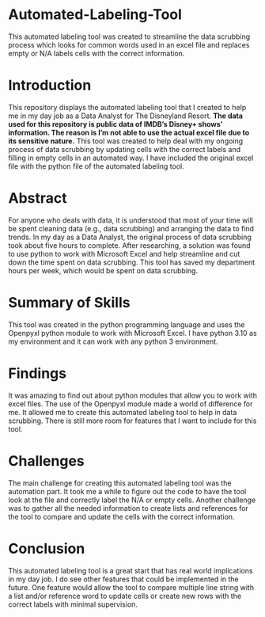 # Automated-Labeling-Tool
This automated labeling tool was created to streamline the data scrubbing process which looks for common words used in an excel file and replaces empty or N/A labels cells with the correct information.


# Introduction
This repository displays the automated labeling tool that I created to help me in my day job as a Data Analyst for The Disneyland Resort. <B>The data used for this repository is public data of IMDB’s Disney+ shows’ information. The reason is I’m not able to use the actual excel file due to its sensitive nature.</B> This tool was created to help deal with my ongoing process of data scrubbing by updating cells with the correct labels and filling in empty cells in an automated way. I have included the original excel file with the python file of the automated labeling tool.


# Abstract
For anyone who deals with data, it is understood that most of your time will be spent cleaning data (e.g., data scrubbing) and arranging the data to find trends. In my day as a Data Analyst, the original process of data scrubbing took about five hours to complete. After researching, a solution was found to use python to work with Microsoft Excel and help streamline and cut down the time spent on data scrubbing. This tool has saved my department hours per week, which would be spent on data scrubbing.


# Summary of Skills
This tool was created in the python programming language and uses the Openpyxl python module to work with Microsoft Excel. I have python 3.10 as my environment and it can work with any python 3 environment.


# Findings
It was amazing to find out about python modules that allow you to work with excel files. The use of the Openpyxl module made a world of difference for me. It allowed me to create this automated labeling tool to help in data scrubbing. There is still more room for features that I want to include for this tool. 


# Challenges
The main challenge for creating this automated labeling tool was the automation part. It took me a while to figure out the code to have the tool look at the file and correctly label the N/A or empty cells. Another challenge was to gather all the needed information to create lists and references for the tool to compare and update the cells with the correct information.


# Conclusion
This automated labeling tool is a great start that has real world implications in my day job. I do see other features that could be implemented in the future. One feature would allow the tool to compare multiple line string with a list and/or reference word to update cells or create new rows with the correct labels with minimal supervision.
